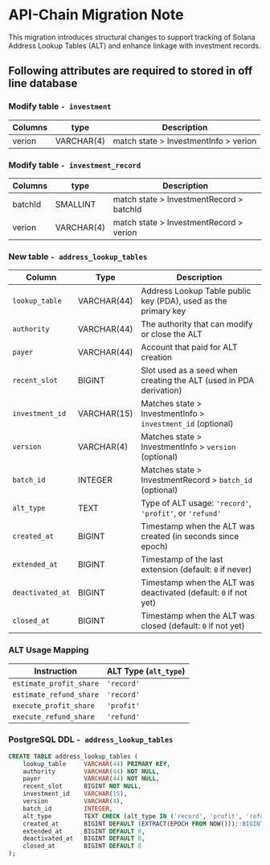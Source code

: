 # API-Chain Migration Note
This migration introduces structural changes to support tracking of Solana Address Lookup Tables (ALT) and enhance linkage with investment records.

## Following attributes are required to stored in off line database

### Modify table `- investment`

| Columns   | type     | Description |
| --------- | -------- | ----------- |
| verion    | VARCHAR(4) | match state > InvestmentInfo > verion |


### Modify table `- investment_record`

| Columns   | type     | Description |
| --------- | -------- | ----------- |
| batchId   | SMALLINT | match state > InvestmentRecord > batchId |
| verion    | VARCHAR(4) | match state > InvestmentRecord > verion |



### New table `- address_lookup_tables`

| Column           | Type         | Description                                                        |
| ---------------- | ------------ | ------------------------------------------------------------------ |
| `lookup_table`   | VARCHAR(44) | Address Lookup Table public key (PDA), used as the primary key     |
| `authority`      | VARCHAR(44) | The authority that can modify or close the ALT                     |
| `payer`          | VARCHAR(44) | Account that paid for ALT creation                                 |
| `recent_slot`    | BIGINT       | Slot used as a seed when creating the ALT (used in PDA derivation) |
| `investment_id`  | VARCHAR(15)  | Matches state > InvestmentInfo > `investment_id` (optional)        |
| `version`        | VARCHAR(4)   | Matches state > InvestmentInfo > `version` (optional)              |
| `batch_id`       | INTEGER      | Matches state > InvestmentRecord > `batch_id` (optional)           |
| `alt_type`       | TEXT         | Type of ALT usage: `'record'`, `'profit'`, or `'refund'`           |
| `created_at`     | BIGINT       | Timestamp when the ALT was created (in seconds since epoch)        |
| `extended_at`    | BIGINT       | Timestamp of the last extension (default: `0` if never)            |
| `deactivated_at` | BIGINT       | Timestamp when the ALT was deactivated (default: `0` if not yet)   |
| `closed_at`      | BIGINT       | Timestamp when the ALT was closed (default: `0` if not yet)        |


###  ALT Usage Mapping
| **Instruction**         | **ALT Type (`alt_type`)** |
| ----------------------- | ------------------------- |
| `estimate_profit_share` | `'record'`                |
| `estimate_refund_share` | `'record'`                |
| `execute_profit_share`  | `'profit'`                |
| `execute_refund_share`  | `'refund'`                |


### PostgreSQL DDL `- address_lookup_tables`
```sql
CREATE TABLE address_lookup_tables (
    lookup_table     VARCHAR(44) PRIMARY KEY,
    authority        VARCHAR(44) NOT NULL,
    payer            VARCHAR(44) NOT NULL,
    recent_slot      BIGINT NOT NULL,
    investment_id    VARCHAR(15),
    version          VARCHAR(4),
    batch_id         INTEGER,
    alt_type         TEXT CHECK (alt_type IN ('record', 'profit', 'refund')) NOT NULL,
    created_at       BIGINT DEFAULT (EXTRACT(EPOCH FROM NOW()))::BIGINT,
    extended_at      BIGINT DEFAULT 0,
    deactivated_at   BIGINT DEFAULT 0,
    closed_at        BIGINT DEFAULT 0
);


```